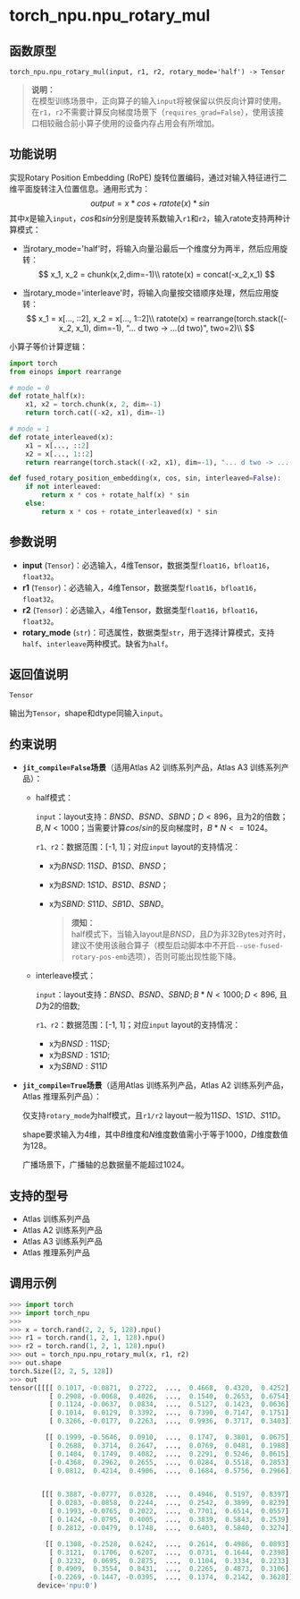 # torch_npu.npu_rotary_mul

## 函数原型

```
torch_npu.npu_rotary_mul(input, r1, r2, rotary_mode='half') -> Tensor
```

>**说明：**<br>
>在模型训练场景中，正向算子的输入`input`将被保留以供反向计算时使用。在`r1`，`r2`不需要计算反向梯度场景下（`requires_grad=False`），使用该接口相较融合前小算子使用的设备内存占用会有所增加。

## 功能说明

实现Rotary Position Embedding (RoPE) 旋转位置编码，通过对输入特征进行二维平面旋转注入位置信息。通用形式为：
$$
output = x * cos + ratote(x) * sin
$$
其中*x*是输入`input`，*cos*和*sin*分别是旋转系数输入`r1`和`r2`，输入ratote支持两种计算模式：

- 当rotary_mode='half'时，将输入向量沿最后一个维度分为两半，然后应用旋转：
 $$
 x_1, x_2 = chunk(x,2,dim=-1)\\
 ratote(x) = concat(-x_2,x_1)
 $$

- 当rotary_mode='interleave'时，将输入向量按交错顺序处理，然后应用旋转：
 $$
 x_1 = x[..., ::2], x_2 = x[..., 1::2]\\
ratote(x) = rearrange(torch.stack((-x_2, x_1), dim=-1), “... d two -> ...(d two)", two=2)\\
 $$

小算子等价计算逻辑：
```python
import torch
from einops import rearrange

# mode = 0
def rotate_half(x):
    x1, x2 = torch.chunk(x, 2, dim=-1)
    return torch.cat((-x2, x1), dim=-1)

# mode = 1
def rotate_interleaved(x):
    x1 = x[..., ::2]
    x2 = x[..., 1::2]
    return rearrange(torch.stack((-x2, x1), dim=-1), "... d two -> ...(d two)", two=2)

def fused_rotary_position_embedding(x, cos, sin, interleaved=False):
    if not interleaved:
        return x * cos + rotate_half(x) * sin
    else:
        return x * cos + rotate_interleaved(x) * sin
```

## 参数说明

- **input** (`Tensor`)：必选输入，4维Tensor，数据类型`float16`，`bfloat16`，`float32`。
- **r1** (`Tensor`)：必选输入，4维Tensor，数据类型`float16`，`bfloat16`，`float32`。
- **r2** (`Tensor`)：必选输入，4维Tensor，数据类型`float16`，`bfloat16`，`float32`。
- **rotary_mode** (`str`)：可选属性，数据类型`str`，用于选择计算模式，支持`half`、`interleave`两种模式。缺省为`half`。

## 返回值说明
`Tensor`

输出为`Tensor`，shape和dtype同输入`input`。

## 约束说明

- **`jit_compile=False`场景**（适用<term>Atlas A2 训练系列产品</term>，<term>Atlas A3 训练系列产品</term>）：
    - half模式：

        `input`：layout支持：$BNSD、BSND、SBND；D < 896$，且为2的倍数；$B, N < 1000$；当需要计算$cos/sin$的反向梯度时，$B*N <= 1024$。

        `r1、r2`：数据范围：[-1, 1]；对应`input` layout的支持情况：

        - x为$BNSD$: $11SD、B1SD、BNSD$；
        - x为$BSND$: $1S1D、BS1D、BSND$；
        - x为$SBND$: $S11D、SB1D、SBND$。

            >**须知：**<br>
            >half模式下，当输入layout是$BNSD$，且$D$为非32Bytes对齐时，建议不使用该融合算子（模型启动脚本中不开启`--use-fused-rotary-pos-emb`选项），否则可能出现性能下降。

    - interleave模式：

        `input`：layout支持：$BNSD、BSND、SBND; B*N < 1000; D < 896$, 且$D$为2的倍数;

        `r1、r2`：数据范围：[-1, 1]；对应`input` layout的支持情况：

        - x为$BNSD: 11SD$;
        - x为$BSND: 1S1D$;
        - x为$SBND: S11D$

- **`jit_compile=True`场景**（适用<term>Atlas 训练系列产品</term>，<term>Atlas A2 训练系列产品</term>，<term>Atlas 推理系列产品</term>）：

     仅支持`rotary_mode`为half模式，且`r1/r2` layout一般为$11SD、1S1D、S11D$。

     shape要求输入为4维，其中$B$维度和$N$维度数值需小于等于1000，$D$维度数值为128。

     广播场景下，广播轴的总数据量不能超过1024。

## 支持的型号

- <term>Atlas 训练系列产品</term> 
- <term>Atlas A2 训练系列产品</term> 
- <term>Atlas A3 训练系列产品</term> 
- <term>Atlas 推理系列产品</term> 

## 调用示例

```python
>>> import torch
>>> import torch_npu
>>>
>>> x = torch.rand(2, 2, 5, 128).npu()
>>> r1 = torch.rand(1, 2, 1, 128).npu()
>>> r2 = torch.rand(1, 2, 1, 128).npu()
>>> out = torch_npu.npu_rotary_mul(x, r1, r2)
>>> out.shape
torch.Size([2, 2, 5, 128])
>>> out
tensor([[[[ 0.1017, -0.0871,  0.2722,  ...,  0.4668,  0.4320,  0.4252],
          [ 0.2908, -0.0068,  0.4026,  ...,  0.1540,  0.2653,  0.6754],
          [ 0.1124, -0.0637,  0.0834,  ...,  0.5127,  0.1423,  0.0636],
          [ 0.1014,  0.0129,  0.3392,  ...,  0.7390,  0.7147,  0.1751],
          [ 0.3266, -0.0177,  0.2263,  ...,  0.9936,  0.3717,  0.3403]],

         [[ 0.1999, -0.5646,  0.0910,  ...,  0.1747,  0.3801,  0.0675],
          [ 0.2688,  0.3714,  0.2647,  ...,  0.0769,  0.0481,  0.1988],
          [ 0.1404,  0.1749,  0.4082,  ...,  0.2291,  0.5246,  0.0615],
          [-0.4368,  0.2962,  0.2655,  ...,  0.0284,  0.5518,  0.2853],
          [ 0.0812,  0.4214,  0.4906,  ...,  0.1684,  0.5756,  0.2966]]],


        [[[ 0.3887, -0.0777,  0.0328,  ...,  0.4946,  0.5197,  0.8397],
          [ 0.0283, -0.0858,  0.2244,  ...,  0.2542,  0.3899,  0.8239],
          [ 0.1993, -0.0765,  0.2022,  ...,  0.7701,  0.6514,  0.0557],
          [ 0.1424, -0.0795,  0.4005,  ...,  0.3839,  0.5843,  0.2539],
          [ 0.2812, -0.0479,  0.1748,  ...,  0.6403,  0.5840,  0.3274]],

         [[ 0.1308, -0.2528,  0.6242,  ...,  0.2614,  0.4986,  0.0893],
          [ 0.3121,  0.1706,  0.6207,  ...,  0.0731,  0.1644,  0.2398],
          [ 0.3232,  0.0695,  0.2875,  ...,  0.1104,  0.3334,  0.2233],
          [ 0.4909,  0.3554,  0.8431,  ...,  0.2265,  0.4873,  0.3106],
          [-0.2269, -0.1447, -0.0395,  ...,  0.1374,  0.2142,  0.3628]]]],
       device='npu:0')
```

